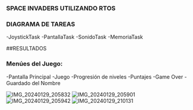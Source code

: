 
### SPACE INVADERS UTILIZANDO RTOS

### DIAGRAMA DE TAREAS
-JoystickTask
-PantallaTask
-SonidoTask
-MemoriaTask


##RESULTADOS
### Menúes del Juego:
-Pantalla Principal
-Juego
-Progresión de niveles
-Puntajes
-Game Over
-Guardado del Nombre


![IMG_20240129_205832](https://github.com/EzeMat21/Space-Invaders/assets/126365409/1a87f3f8-44d9-4632-a522-726cd72ca1c2)
![IMG_20240129_205901](https://github.com/EzeMat21/Space-Invaders/assets/126365409/a18693bd-61da-48fa-81de-00796d787953)
![IMG_20240129_205942](https://github.com/EzeMat21/Space-Invaders/assets/126365409/d2ab4b51-5467-426a-bfa0-6bca5952eaeb)
![IMG_20240129_210131](https://github.com/EzeMat21/Space-Invaders/assets/126365409/0e3ea4ff-a58e-478c-bba3-0cc81b2af7a0)

